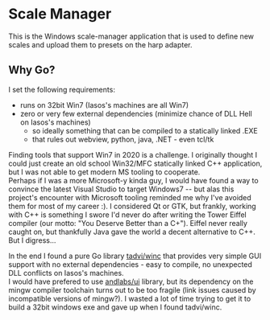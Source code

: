 # Scale Manager

This is the Windows scale-manager application that is used to define new scales and upload them to
presets on the harp adapter.

## Why Go?

I set the following requirements:

* runs on 32bit Win7 (Iasos's machines are all Win7)
* zero or very few external dependencies (minimize chance of DLL Hell on Iasos's machines)
   * so ideally something that can be compiled to a statically linked .EXE
   * that rules out webview, python, java, .NET - even tcl/tk

Finding tools that support Win7 in 2020 is a challenge.  I originally thought I could just create an old school 
Win32/MFC statically linked C++ application, but I was not able to get modern MS tooling to cooperate.  
Perhaps if I was a more Microsoft-y kinda guy, I would have found a way to convince the latest Visual Studio to 
target Windows7 -- but alas this project's encounter with Microsoft tooling reminded me why I've avoided them 
for most of my career :).  I considered Qt or GTK, but frankly, working with C++ is something I swore I'd never 
do after writing the Tower Eiffel compiler (our motto: "You Deserve Better than a C+").  Eiffel never really 
caught on, but thankfully Java gave the world a decent alternative to C++.   But I digress...

In the end I found a pure Go library [tadvi/winc](https://github.com/tadvi/winc) that provides very simple GUI 
support with no external dependencies - easy to compile, no unexpected DLL conflicts on Iasos's machines.  
I would have prefered to use [andlabs/ui](https://github.com/andlabs/ui) library, but its dependency on the 
mingw compiler toolchain turns out to be too fragile (link issues caused by incompatible versions of mingw?). 
I wasted a lot of time trying to get it to build a 32bit windows exe and gave up when I found tadvi/winc.

